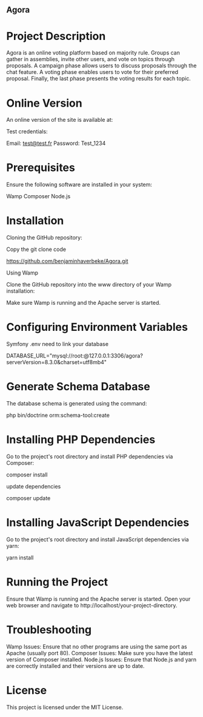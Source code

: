 ## Agora

# Project Description

Agora is an online voting platform based on majority rule. Groups can gather in assemblies, invite other users, and vote on topics through proposals. A campaign phase allows users to discuss proposals through the chat feature. A voting phase enables users to vote for their preferred proposal. Finally, the last phase presents the voting results for each topic.

# Online Version

An online version of the site is available at: 

Test credentials:

Email: test@test.fr
Password: Test_1234

# Prerequisites

Ensure the following software are installed in your system:

Wamp
Composer
Node.js

# Installation

Cloning the GitHub repository:

Copy the git clone code

https://github.com/benjaminhaverbeke/Agora.git

Using Wamp

Clone the GitHub repository into the www directory of your Wamp installation:

Make sure Wamp is running and the Apache server is started.

# Configuring Environment Variables

Symfony .env need to link your database 

DATABASE_URL="mysql://root:@127.0.0.1:3306/agora?serverVersion=8.3.0&charset=utf8mb4"

# Generate Schema Database

The database schema is generated using the command:

php bin/doctrine orm:schema-tool:create


# Installing PHP Dependencies

Go to the project's root directory and install PHP dependencies via Composer:

composer install

update dependencies

composer update

# Installing JavaScript Dependencies

Go to the project's root directory and install JavaScript dependencies via yarn:

yarn install

# Running the Project

Ensure that Wamp is running and the Apache server is started. Open your web browser and navigate to
http://localhost/your-project-directory.

# Troubleshooting
Wamp Issues: Ensure that no other programs are using the same port as Apache (usually port 80). Composer Issues: Make sure you have the latest version of Composer installed. Node.js Issues: Ensure that Node.js and yarn are correctly installed and their versions are up to date.

# License
This project is licensed under the MIT License.





